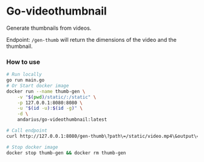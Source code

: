 # Go-videothumbnail


Generate thumbnails from videos.

Endpoint: `/gen-thumb` will return the dimensions of the video and the thumbnail.

### How to use

```bash
# Run locally
go run main.go
# Or Start docker image
docker run --name thumb-gen \
    -v "$(pwd)/static/:/static" \
    -p 127.0.0.1:8080:8080 \
    -u "$(id -u):$(id -g)" \
    -d \
    andarius/go-videothumbnail:latest

# Call endpoint
curl http://127.0.0.1:8080/gen-thumb\?path\=/static/video.mp4\&output\=/static/thumb.png

# Stop docker image
docker stop thumb-gen && docker rm thumb-gen
```



